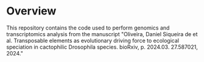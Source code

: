 # Overview
This repository contains the code used to perform genomics and transcriptomics analysis from the manuscript "Oliveira, Daniel Siqueira de et al. Transposable elements as evolutionary driving force to ecological speciation in cactophilic Drosophila species. bioRxiv, p. 2024.03. 27.587021, 2024."

